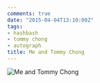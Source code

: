 ```yaml
---
comments: true
date: "2015-04-04T13:10:00Z"
tags:
- hashbash
- tommy chong
- autograph
title: Me and Tommy Chong
---
```


![Me and Tommy Chong](/img/2015/hashbash/menchong.webp)

